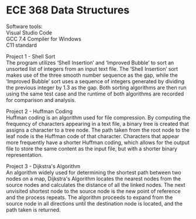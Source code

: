 # ECE 368 Data Structures

Software tools:  
Visual Studio Code  
GCC 7.4 Compiler for Windows  
C11 standard  

Project 1 - Shell Sort    
The program utilizes ‘Shell Insertion’ and ‘Improved Bubble’ to sort an unsorted list of integers from an input text file. The ‘Shell Insertion’ sort makes use of the three smooth number sequence as the gap, while the ‘Improved Bubble’ sort uses a sequence of integers generated by dividing the previous integer by 1.3 as the gap. Both sorting algorithms are then run using the same test case and the runtime of both algorithms are recorded for comparison and analysis.    
  
Project 2 - Huffman Coding  
Huffman coding is an algorithm used for file compression. By computing the frequency of characters appearing in a text file, a binary tree is created that assigns a character to a tree node. The path taken from the root node to the leaf node is the Huffman code of that character. Characters that appear more frequently have a shorter Huffman coding, which allows for the output file to store the same content as the input file, but with a shorter binary representation.  
  
Project 3 - Dijkstra's Algorithm  
An algorithm widely used for determining the shortest path between two nodes on a map, Dijkstra's Algorithm locates the nearest nodes from the source nodes and calculates the distance of all the linked nodes. The next unvisited shortest node to the source node is the new point of reference and the process repeats. The algorithm proceeds to expand from the source node in all directions until the destination node is located, and the path taken is returned.
